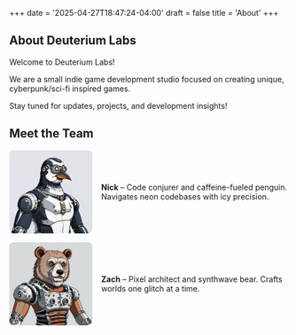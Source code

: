 +++
date = '2025-04-27T18:47:24-04:00'
draft = false
title = 'About'
+++

## About Deuterium Labs

Welcome to Deuterium Labs!

We are a small indie game development studio focused on creating unique, cyberpunk/sci-fi inspired games.

Stay tuned for updates, projects, and development insights!

## Meet the Team

<div style="display: flex; align-items: center; gap: 1rem; margin-bottom: 1rem;">
  <img src="n.png" alt="Cyborg penguin representing Nick" style="width: 150px; border-radius: 8px;">
  <p style="margin: 0;"><strong>Nick</strong> – Code conjurer and caffeine-fueled penguin. Navigates neon codebases with icy precision.</p>
</div>

<div style="display: flex; align-items: center; gap: 1rem;">
  <img src="z.png" alt="Cyborg bear representing Zach" style="width: 150px; border-radius: 8px;">
  <p style="margin: 0;"><strong>Zach</strong> – Pixel architect and synthwave bear. Crafts worlds one glitch at a time.</p>
</div>